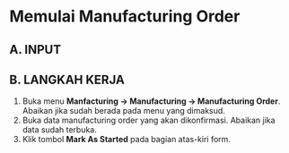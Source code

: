 # Memulai Manufacturing Order

## A. INPUT

## B. LANGKAH KERJA

1. Buka menu **Manfacturing -> Manufacturing -> Manufacturing Order**. Abaikan jika sudah berada pada menu yang dimaksud.
2. Buka data manufacturing order yang akan dikonfirmasi. Abaikan jika data sudah terbuka.
3. Klik tombol **Mark As Started** pada bagian atas-kiri form.
